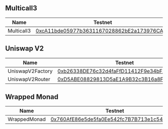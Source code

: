 ## Multicall3

| Name         | Testnet                                                                                                                                      |
| ------------ | -------------------------------------------------------------------------------------------------------------------------------------------- |
| Multicall3   | [0xcA11bde05977b3631167028862bE2a173976CA11](https://explorer.monad-testnet.category.xyz/address/0xcA11bde05977b3631167028862bE2a173976CA11) |

## Uniswap V2

| Name             | Testnet                                                                                                                                      |
| ---------------- | -------------------------------------------------------------------------------------------------------------------------------------------- |
| UniswapV2Factory | [0xb26338DE76c32d4faFfD11412F9e34bF31151fd8](https://explorer.monad-testnet.category.xyz/address/0xb26338DE76c32d4faFfD11412F9e34bF31151fd8) |
| UniswapV2Router  | [0xD5ABE08829813D5aE1A9B32c3B16a8Fba07F9506](https://explorer.monad-testnet.category.xyz/address/0xD5ABE08829813D5aE1A9B32c3B16a8Fba07F9506) |

## Wrapped Monad

| Name         | Testnet                                                                                                                                      |
| ------------ | -------------------------------------------------------------------------------------------------------------------------------------------- |
| WrappedMonad | [0x760AfE86e5de5fa0Ee542fc7B7B713e1c5425701](https://explorer.monad-testnet.category.xyz/address/0x760AfE86e5de5fa0Ee542fc7B7B713e1c5425701) |
